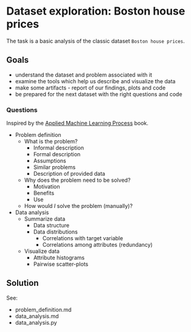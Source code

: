 # Dataset exploration: Boston house prices

The task is a basic analysis of the classic dataset `Boston house prices`.

## Goals

- understand the dataset and problem associated with it
- examine the tools which help us describe and visualize the data
- make some artifacts - report of our findings, plots and code
- be prepared for the next dataset with the right questions and code

### Questions

Inspired by the [Applied Machine Learning Process](http://machinelearningmastery.com/applied-machine-learning-process/) book.

- Problem definition
	- What is the problem?
		- Informal description
		- Formal description
		- Assumptions
		- Similar problems
		- Description of provided data
	- Why does the problem need to be solved?
		- Motivation
		- Benefits
		- Use
	- How would *I* solve the problem (manually)?
- Data analysis
	- Summarize data
		- Data structure
		- Data distributions
			- Correlations with target variable
			- Correlations among attributes (redundancy)
	- Visualize data
		- Attribute histograms
		- Pairwise scatter-plots

## Solution

See:

- problem_definition.md
- data_analysis.md
- data_analysis.py
